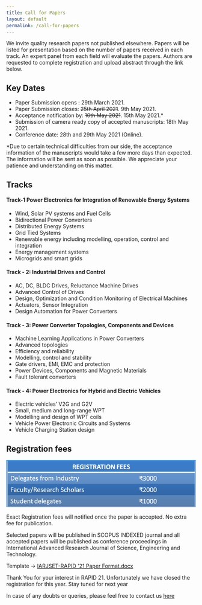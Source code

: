 ```yaml
---
title: Call for Papers
layout: default
permalink: /call-for-papers
---
```



We invite quality research papers not published elsewhere. Papers will be listed for presentation based on the number of papers received in each track. An expert panel from each field will evaluate the papers. Authors are requested to complete registration and upload abstract through the link below.

## Key Dates

- Paper Submission opens : 29th March 2021.
- Paper Submission closes: ~~25th April 2021~~. 9th May 2021.
- Acceptance notification by: ~~10th May 2021~~. 15th May 2021.*
- Submission of camera ready copy of accepted manuscripts: 18th May 2021.
- Conference date: 28th and 29th May 2021 (Online).

*Due to certain technical difficulties from our side, the acceptance information of the manuscripts would take a few more days than expected. The information will be sent as soon as possible. We appreciate your patience and understanding on this matter.

## Tracks

#### Track-1 Power Electronics for Integration of Renewable Energy Systems 
- Wind, Solar PV systems and Fuel Cells
- Bidirectional Power Converters
- Distributed Energy Systems
- Grid Tied Systems
- Renewable energy including modelling, operation, control and integration
- Energy management systems
- Microgrids and smart grids

#### Track - 2: Industrial Drives and Control
- AC, DC, BLDC Drives, Reluctance Machine Drives
- Advanced Control of Drives
- Design, Optimization and Condition Monitoring of Electrical Machines
- Actuators, Sensor Integration
- Design Automation for Power Converters

#### Track - 3: Power Converter Topologies, Components and Devices
- Machine Learning Applications in Power Converters
- Advanced topologies
- Efficiency and reliability
- Modelling, control and stability
- Gate drivers, EMI, EMC and protection
- Power Devices, Components and Magnetic Materials
- Fault tolerant converters

#### Track - 4: Power Electronics for Hybrid and Electric Vehicles
- Electric vehicles’ V2G and G2V 
- Small, medium and long-range WPT
- Modelling and design of WPT coils
- Vehicle Power Electronic Circuits and Systems
- Vehicle Charging Station design

## Registration fees

![](/assests/regfees.png)

Exact Registration fees will notified once the paper is accepted.
No extra fee for publication.

Selected papers will be published in SCOPUS INDEXED journal and all accepted papers will be published as conference proceedings in International Advanced Research Journal of Science, Engineering and Technology.

Template -> [IARJSET-RAPID '21 Paper Format.docx](https://github.com/rapid-nssce/rapid-nssce.github.io/files/6350349/IARJSET-RAPID.21.Paper.Format.docx)


<!--[Click here](https://forms.gle/SG2WgFsVyH9woUqD7) to register for the conference.-->
Thank You for your interest in RAPID 21. Unfortunately we have closed the registration for this year. Stay tuned for next year

In case of any doubts or queries, please feel free to contact us [here](/contact-us)

